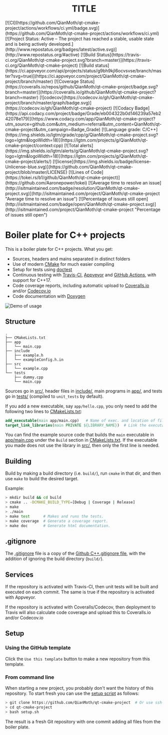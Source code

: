 <h1 align="center" style="text-transform:uppercase;">Title</h1>
[![CI](https://github.com/QianMoth/qt-cmake-project/actions/workflows/ci.yml/badge.svg)](https://github.com/QianMoth/qt-cmake-project/actions/workflows/ci.yml)
[![Project Status: Active – The project has reached a stable, usable state and is being actively developed.](http://www.repostatus.org/badges/latest/active.svg)](http://www.repostatus.org/#active)
[![Build Status](https://travis-ci.org/QianMoth/qt-cmake-project.svg?branch=master)](https://travis-ci.org/QianMoth/qt-cmake-project)
[![Build status](https://ci.appveyor.com/api/projects/status/g9bh9kjl6ocvsvse/branch/master?svg=true)](https://ci.appveyor.com/project/QianMoth/qt-cmake-project/branch/master)
[![Coverage Status](https://coveralls.io/repos/github/QianMoth/qt-cmake-project/badge.svg?branch=master)](https://coveralls.io/github/QianMoth/qt-cmake-project?branch=master)
[![codecov](https://codecov.io/gh/QianMoth/qt-cmake-project/branch/master/graph/badge.svg)](https://codecov.io/gh/QianMoth/qt-cmake-project)
[![Codacy Badge](https://api.codacy.com/project/badge/Grade/eb004322b0d146239a57eb242078e179)](https://www.codacy.com/app/QianMoth/qt-cmake-project?utm_source=github.com&utm_medium=referral&utm_content=QianMoth/qt-cmake-project&utm_campaign=Badge_Grade)
[![Language grade: C/C++](https://img.shields.io/lgtm/grade/cpp/g/QianMoth/qt-cmake-project.svg?logo=lgtm&logoWidth=18)](https://lgtm.com/projects/g/QianMoth/qt-cmake-project/context:cpp)
[![Total alerts](https://img.shields.io/lgtm/alerts/g/QianMoth/qt-cmake-project.svg?logo=lgtm&logoWidth=18)](https://lgtm.com/projects/g/QianMoth/qt-cmake-project/alerts/)
[![license](https://img.shields.io/badge/license-Unlicense-blue.svg)](https://github.com/QianMoth/qt-cmake-project/blob/master/LICENSE)
[![Lines of Code](https://tokei.rs/b1/github/QianMoth/qt-cmake-project)](https://github.com/Aaronepower/tokei)
[![Average time to resolve an issue](http://isitmaintained.com/badge/resolution/QianMoth/qt-cmake-project.svg)](http://isitmaintained.com/project/QianMoth/qt-cmake-project "Average time to resolve an issue")
[![Percentage of issues still open](http://isitmaintained.com/badge/open/QianMoth/qt-cmake-project.svg)](http://isitmaintained.com/project/QianMoth/qt-cmake-project "Percentage of issues still open")

# Boiler plate for C++ projects

This is a boiler plate for C++ projects. What you get:

- Sources, headers and mains separated in distinct folders
- Use of modern [CMake](https://cmake.org/) for much easier compiling
- Setup for tests using [doctest](https://github.com/onqtam/doctest)
- Continuous testing with [Travis-CI](https://travis-ci.org/), [Appveyor](https://www.appveyor.com) and [GitHub Actions](https://github.com/features/actions), with support for C++17.
- Code coverage reports, including automatic upload to [Coveralls.io](https://coveralls.io/) and/or [Codecov.io](https://codecov.io)
- Code documentation with [Doxygen](http://www.stack.nl/~dimitri/doxygen/)

![Demo of usage](https://i.imgur.com/foymVfy.gif)

## Structure

```text
.
├── CMakeLists.txt
├── app
│   └── main.cpp
├── include
│   ├── example.h
│   └── exampleConfig.h.in
├── src
│   └── example.cpp
└── tests
    ├── dummy.cpp
    └── main.cpp
```

Sources go in [src/](src/), header files in [include/](include/), main programs in [app/](app), and
tests go in [tests/](tests/) (compiled to `unit_tests` by default).

If you add a new executable, say `app/hello.cpp`, you only need to add the following two lines to [CMakeLists.txt](CMakeLists.txt):

```cmake
add_executable(main app/main.cpp)   # Name of exec. and location of file.
target_link_libraries(main PRIVATE ${LIBRARY_NAME})  # Link the executable to lib built from src/*.cpp (if it uses it).
```

You can find the example source code that builds the `main` executable in [app/main.cpp](app/main.cpp) under the `Build` section in [CMakeLists.txt](CMakeLists.txt).
If the executable you made does not use the library in [src/](src), then only the first line is needed.

## Building

Build by making a build directory (i.e. `build/`), run `cmake` in that dir, and then use `make` to build the desired target.

Example:

```bash
> mkdir build && cd build
> cmake .. -DCMAKE_BUILD_TYPE=[Debug | Coverage | Release]
> make
> ./main
> make test      # Makes and runs the tests.
> make coverage  # Generate a coverage report.
> make doc       # Generate html documentation.
```

## .gitignore

The [.gitignore](.gitignore) file is a copy of the [Github C++.gitignore file](https://github.com/github/gitignore/blob/master/C%2B%2B.gitignore),
with the addition of ignoring the build directory (`build/`).

## Services

If the repository is activated with Travis-CI, then unit tests will be built and executed on each commit.
The same is true if the repository is activated with Appveyor.

If the repository is activated with Coveralls/Codecov, then deployment to Travis will also calculate code coverage and
upload this to Coveralls.io and/or Codecov.io

## Setup

### Using the GitHub template

Click the `Use this template` button to make a new repository from this template.

### From command line

When starting a new project, you probably don't want the history of this repository. To start fresh you can use
the [setup script](setup.sh) as follows:

```bash
> git clone https://github.com/QianMoth/qt-cmake-project  # Or use ssh-link if you like.
> cd qt-cmake-project
> bash setup.sh
```

The result is a fresh Git repository with one commit adding all files from the boiler plate.
